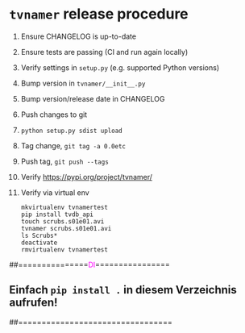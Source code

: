 # `tvnamer` release procedure

1. Ensure CHANGELOG is up-to-date
2. Ensure tests are passing (CI and run again locally)
3. Verify settings in `setup.py` (e.g. supported Python versions)
4. Bump version in `tvnamer/__init__.py`
5. Bump version/release date in CHANGELOG
6. Push changes to git
7. `python setup.py sdist upload`
8. Tag change, `git tag -a 0.0etc`
9. Push tag, `git push --tags`
10. Verify https://pypi.org/project/tvnamer/
11. Verify via virtual env

        mkvirtualenv tvnamertest
        pip install tvdb_api
        touch scrubs.s01e01.avi
        tvnamer scrubs.s01e01.avi
        ls Scrubs*
        deactivate
        rmvirtualenv tvnamertest

##===============<span style="color: magenta">DI</span>================
## Einfach `pip install .` in diesem Verzeichnis aufrufen!
##=================================